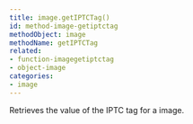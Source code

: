 ```yaml
---
title: image.getIPTCTag()
id: method-image-getiptctag
methodObject: image
methodName: getIPTCTag
related:
- function-imagegetiptctag
- object-image
categories:
- image
---
```


Retrieves the value of the IPTC tag for a image.
